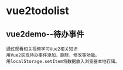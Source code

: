 # vue2todolist

## vue2demo--待办事件

~~~
通过观看相关视频学习Vue2相关知识
用Vue2实现待办事件添加，删除，修改等功能。
用localStorage.setItem将数据放入浏览器本地存储。
~~~

